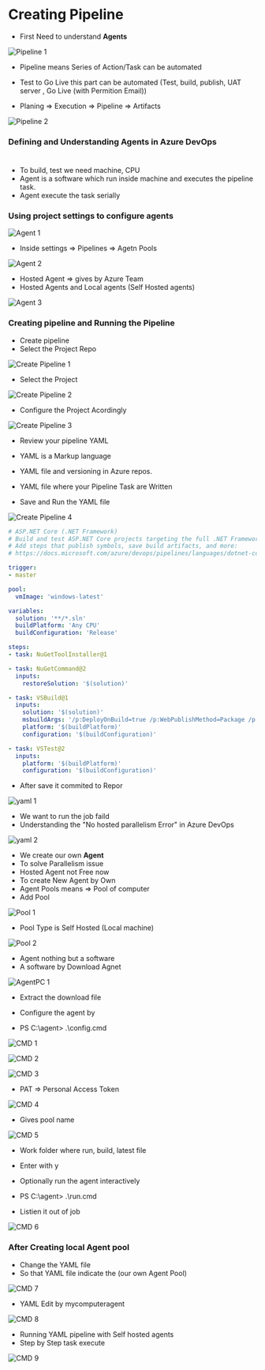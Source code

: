 
# Creating Pipeline 

-  First Need to understand **Agents** 

![Pipeline 1](https://drive.google.com/uc?id=18VMovcEwWiU6VaW8RCMv-bMLF_3MkfUY)

- Pipeline means Series of Action/Task can be automated 
-  Test to Go Live this part can be automated (Test, build, publish, UAT server , Go Live (with Permition Email))

- Planing => Execution => Pipeline => Artifacts


![Pipeline 2](https://drive.google.com/uc?id=1-LkdrSojFciT9UGKws9e-CXvNLW9bVzv)

### Defining and Understanding Agents in Azure DevOps
#
- To build, test we need machine, CPU 
- Agent is a software which run inside machine and executes the pipeline task.
- Agent execute the task serially 

### Using project settings to configure agents 

![Agent 1](https://drive.google.com/uc?id=1ljF3RSdGxBDckjbdwGkj8X5xbL5kjQqp)

- Inside settings => Pipelines => Agetn Pools 

![Agent 2](https://drive.google.com/uc?id=1y16NhLNaotS5xu5K7HDkt8TEf3tGqMDh)

- Hosted Agent => gives by Azure Team
- Hosted Agents and Local agents (Self Hosted agents)

![Agent 3](https://drive.google.com/uc?id=1De-qJco8drGX2wmO3uSNx-zYXfZXawV9)


### Creating pipeline and Running the Pipeline 

- Create pipeline 
- Select the Project Repo 



![Create Pipeline 1](https://drive.google.com/uc?id=1bA2Cy2fS7qj4lOzReJs4-NxOt5N8rS5d)

- Select the Project


![Create Pipeline 2](https://drive.google.com/uc?id=1efK2kaXVeKYhaRA4CUYUDkV3whgptGuV)

- Configure the Project Acordingly 


![Create Pipeline 3](https://drive.google.com/uc?id=1940-Y9O5UgwH55dLv6QKWosiFmBYRaBX)

- Review your pipeline YAML
- YAML is a Markup language 
- YAML file and versioning in Azure repos. 
- YAML file where your Pipeline Task are Written 

- Save and Run the YAML file 


![Create Pipeline 4](https://drive.google.com/uc?id=1XN5xyPQeWppFM2BzZr_xQYidaYxkgNPx)


```yaml
# ASP.NET Core (.NET Framework)
# Build and test ASP.NET Core projects targeting the full .NET Framework.
# Add steps that publish symbols, save build artifacts, and more:
# https://docs.microsoft.com/azure/devops/pipelines/languages/dotnet-core

trigger:
- master

pool:
  vmImage: 'windows-latest'

variables:
  solution: '**/*.sln'
  buildPlatform: 'Any CPU'
  buildConfiguration: 'Release'

steps:
- task: NuGetToolInstaller@1

- task: NuGetCommand@2
  inputs:
    restoreSolution: '$(solution)'

- task: VSBuild@1
  inputs:
    solution: '$(solution)'
    msbuildArgs: '/p:DeployOnBuild=true /p:WebPublishMethod=Package /p:PackageAsSingleFile=true /p:SkipInvalidConfigurations=true /p:DesktopBuildPackageLocation="$(build.artifactStagingDirectory)\WebApp.zip" /p:DeployIisAppPath="Default Web Site"'
    platform: '$(buildPlatform)'
    configuration: '$(buildConfiguration)'

- task: VSTest@2
  inputs:
    platform: '$(buildPlatform)'
    configuration: '$(buildConfiguration)'

```

- After save it commited to Repor 


![yaml 1](https://drive.google.com/uc?id=1N9CaH-v4o0irx9tqwC0U1vXfwMhrucLE)

- We want to run the job faild 
- Understanding the "No hosted parallelism Error" in Azure DevOps

![yaml 2](https://drive.google.com/uc?id=1-uX1HQhGh1Hb0cOyYIGRP0zKtte2cU66)

- We create our own **Agent**
- To solve Parallelism issue 
- Hosted Agent not Free now
- To create New Agent by Own 
- Agent Pools means => Pool of computer
- Add Pool



![Pool 1](https://drive.google.com/uc?id=1AQ2xZBKuhITFhRvGtscPe2mbz25IdnVY)

- Pool Type is Self Hosted (Local machine)

![Pool 2](https://drive.google.com/uc?id=1f5VZuYlCJivyAAF7IsBhqY88JIvPQww2)

- Agent nothing but a software 
- A software by Download Agnet 

![AgentPC 1](https://drive.google.com/uc?id=1GI6hWz_VSx336Nr1w4z9vl88teno3HoI)

- Extract the download file 

- Configure the agent by 
- PS C:\agent> .\config.cmd



![CMD 1](https://drive.google.com/uc?id=14PblotDUqBL4h1t3CGg4sRl4-LcO2sqg)




![CMD 2](https://drive.google.com/uc?id=1Qf6w1Uad2C5I11f7IcN8TePCjbWWR5OK)



![CMD 3](https://drive.google.com/uc?id=1EX-Y8guqPQyDGdsqRpbYGCiZK6crnBf-)

- PAT => Personal Access Token 




![CMD 4](https://drive.google.com/uc?id=1KgBS0w6XCJ7vPMBkm4XaHwlazcUkVlIo)

- Gives pool name 


![CMD 5](https://drive.google.com/uc?id=1csPRaBMn3yG0vcykqqIcsyeWuSr1dWQ8)

- Work folder where run, build, latest file 
- Enter with y 




- Optionally run the agent interactively 
- PS C:\agent> .\run.cmd
- Listien it out of job 


![CMD 6](https://drive.google.com/uc?id=1L-L9yALDkLvAk3tp834-71GS0XXfMKE4)

### After Creating local Agent pool 
- Change the YAML file 
- So that YAML file indicate the (our own Agent Pool)



![CMD 7](https://drive.google.com/uc?id=1R4nGm7FMAYXdUfmB1r2-jnesVzcc5t9A)

- YAML Edit by  mycomputeragent




![CMD 8](https://drive.google.com/uc?id=1UHk1TGg_tWVGsbGF5b-CtQkXjWWJDiSb)

- Running YAML pipeline with Self hosted agents 
- Step by Step task execute 




![CMD 9](https://drive.google.com/uc?id=1SpJKTEp4IcSDGWeY7dvT4BVgGdJ9ae_q)





